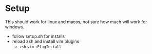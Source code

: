 # Setup
This should work for linux and macos, not sure how much will work for windows.
* follow setup.sh for installs
* reload zsh and install vim plugins
    * `zsh` `vim` `:PlugInstall`
